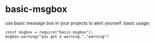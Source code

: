 # basic-msgbox
use basic message box in your projects to alert yourself.
basic usage:
```
const msgbox = require("basic-msgbox");
msgbox.warning("you got a warning.","warning")
```
